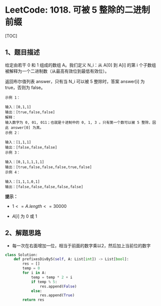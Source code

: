 # LeetCode: 1018. 可被 5 整除的二进制前缀

[TOC]

## 1、题目描述

给定由若干 0 和 1 组成的数组 A。我们定义 N_i：从 A[0] 到 A[i] 的第 i 个子数组被解释为一个二进制数（从最高有效位到最低有效位）。

返回布尔值列表 answer，只有当 N_i 可以被 5 整除时，答案 answer[i] 为 true，否则为 false。

 ```
示例 1：

输入：[0,1,1]
输出：[true,false,false]
解释：
输入数字为 0, 01, 011；也就是十进制中的 0, 1, 3 。只有第一个数可以被 5 整除，因此 answer[0] 为真。
示例 2：

输入：[1,1,1]
输出：[false,false,false]
示例 3：

输入：[0,1,1,1,1,1]
输出：[true,false,false,false,true,false]
示例 4：

输入：[1,1,1,0,1]
输出：[false,false,false,false,false]
 ```



**提示：**

-  $1 <= A.length <= 30000$ 

-  $A[i]$  为 0 或 1

## 2、解题思路

- 每一次在右面增加一位，相当于前面的数字乘以2，然后加上当前位的数字

```python
class Solution:
    def prefixesDivBy5(self, A: List[int]) -> List[bool]:
        res = []
        temp = 0
        for i in A:
            temp = temp * 2 + i
            if temp % 5:
                res.append(False)
            else:
                res.append(True)
        return res
```

